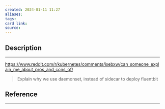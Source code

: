 ```yaml
---
created: 2024-01-11 11:27
aliases: 
tags: 
card link: 
source:
---
```

## Description
---

<https://www.reddit.com/r/kubernetes/comments/ixebxw/can_someone_explain_me_about_pros_and_cons_of/>

> Explain why we use daemonset, instead of sidecar to deploy fluentbit



## Reference
---





